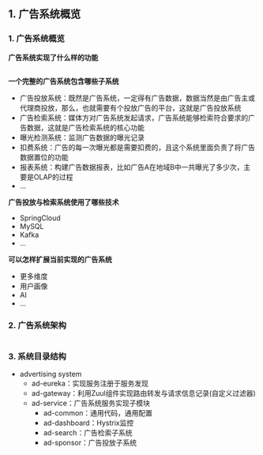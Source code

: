 ## 1. 广告系统概览

### 1. 广告系统概览

**广告系统实现了什么样的功能**

![]()

**一个完整的广告系统包含哪些子系统**

- 广告投放系统：既然是广告系统，一定得有广告数据，数据当然是由广告主或代理商投放，那么，也就需要有个投放广告的平台，这就是广告投放系统
- 广告检索系统：媒体方对广告系统发起请求，广告系统能够检索符合要求的广告数据，这就是广告检索系统的核心功能
- 曝光检测系统：监测广告数据的曝光记录
- 扣费系统：广告的每一次曝光都是需要扣费的，且这个系统里面负责了将广告数据置位的功能
- 报表系统：构建广告数据报表，比如广告A在地域B中一共曝光了多少次，主要是OLAP的过程
- ...

**广告投放与检索系统使用了哪些技术**

- SpringCloud
- MySQL
- Kafka
- ...

**可以怎样扩展当前实现的广告系统**

- 更多维度
- 用户画像
- AI
- ...

### 2. 广告系统架构

![]()

### 3. 系统目录结构

- advertising system
  - ad-eureka：实现服务注册于服务发现
  - ad-gateway：利用Zuul组件实现路由转发与请求信息记录(自定义过滤器)
  - ad-service：广告系统服务实现子模块
    - ad-common：通用代码，通用配置
    - ad-dashboard：Hystrix监控
    - ad-search：广告检索子系统
    - ad-sponsor：广告投放子系统
























